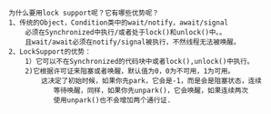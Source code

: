     为什么要用lock support呢？它有哪些优势呢？
    1、传统的Object，Condition类中的wait/notify，await/signal
        必须在Synchronized中执行/或者处于lock()和unlock()中。。
        且wait/await必须在notify/signal被执行，不然线程无法被唤醒。
    2、LockSupport的优势：
        1）它可以不在Synchronized的代码块中或者lock(),unlock()中执行。
        2)它根据许可证来阻塞或者唤醒，默认值为0，0为不可用，1为可用。
            这决定了初始时候，如果你先park，它会是-1，而是会是阻塞状态，连续
               等待唤醒，同样，如果你先unpark()，它会唤醒，如果连续两次
               使用unpark()也不会增加两个通行证.
